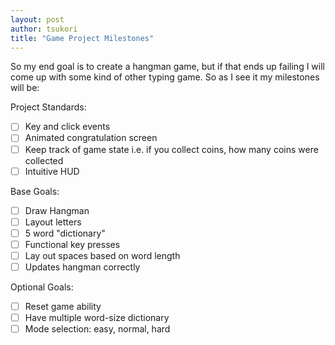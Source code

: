 ```yaml
---
layout: post
author: tsukori
title: "Game Project Milestones"
---
```


So my end goal is to create a hangman game, but if that ends up failing I will come up with some kind of other typing game. So as I see it my milestones will be:

Project Standards:

- [ ] Key and click events
- [ ] Animated congratulation screen
- [ ] Keep track of game state i.e. if you collect coins, how many coins were collected
- [ ] Intuitive HUD

Base Goals:

- [ ] Draw Hangman 
- [ ] Layout letters
- [ ] 5 word "dictionary"
- [ ] Functional key presses
- [ ] Lay out spaces based on word length
- [ ] Updates hangman correctly

Optional Goals:

- [ ] Reset game ability
- [ ] Have multiple word-size dictionary
- [ ] Mode selection: easy, normal, hard
